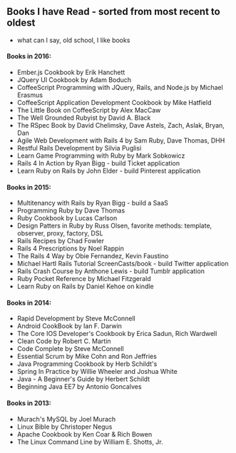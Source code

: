 ## Books I have Read - sorted from most recent to oldest
- what can I say, old school, I like books

#### Books in 2016:

- Ember.js Cookbook by Erik Hanchett
- JQuery UI Cookbook by Adam Boduch
- CoffeeScript Programming with JQuery, Rails, and Node.js by Michael Erasmus
- CoffeeScript Application Development Cookbook by Mike Hatfield
- The Little Book on CoffeeScript by Alex MacCaw
- The Well Grounded Rubyist by David A. Black
- The RSpec Book by David Chelimsky, Dave Astels, Zach, Aslak, Bryan, Dan
- Agile Web Development with Rails 4 by Sam Ruby, Dave Thomas, DHH
- Restful Rails Development by Silvia Puglisi
- Learn Game Programming with Ruby by Mark Sobkowicz
- Rails 4 In Action by Ryan Bigg - build Ticket application
- Learn Ruby on Rails by John Elder - build Pinterest application

#### Books in 2015:

- Multitenancy with Rails by Ryan Bigg - build a SaaS
- Programming Ruby by Dave Thomas
- Ruby Cookbook by Lucas Carlson
- Design Patters in Ruby by Russ Olsen, favorite methods: template, observer, proxy, factory, DSL
- Rails Recipes by Chad Fowler
- Rails 4 Prescriptions by Noel Rappin
- The Rails 4 Way by Obie Fernandez, Kevin Faustino
- Michael Hartl Rails Tutorial ScreenCasts/book - build Twitter application
- Rails Crash Course by Anthone Lewis - build Tumblr application
- Ruby Pocket Reference by Michael Fitzgerald
- Learn Ruby on Rails by Daniel Kehoe on kindle

#### Books in 2014:

- Rapid Development by Steve McConnell
- Android CookBook by Ian F. Darwin
- The Core IOS Developer's Cookbook by Erica Sadun, Rich Wardwell
- Clean Code by Robert C. Martin
- Code Complete by Steve McConnell
- Essential Scrum by Mike Cohn and Ron Jeffries
- Java Programming Cookbook by Herb Schildt's
- Spring In Practice by Willie Wheeler and Joshua White
- Java - A Beginner's Guide by Herbert Schildt
- Beginning Java EE7 by Antonio Goncalves

#### Books in 2013:

- Murach's MySQL by Joel Murach
- Linux Bible by Christoper Negus
- Apache Cookbook by Ken Coar & Rich Bowen
- The Linux Command Line by William E. Shotts, Jr.